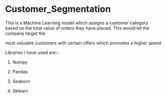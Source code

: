 # Customer_Segmentation

This is a Machine Learning model which assigns a customer category based on the total value of orders they have placed. This would let the company target the

most valuable customers with certain offers which promotes a higher spend

Libraries I have used are-:

1) Numpy

2) Pandas

3) Seaborn

4) Sklearn
